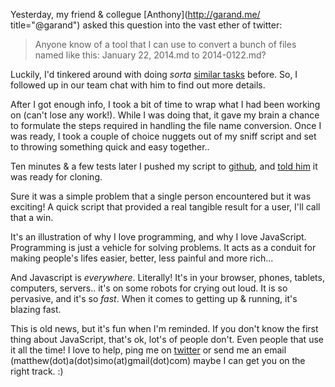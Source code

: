 <!--
{
  "title": "Quick Scripts, or why I love JavaScript",
  "tags": ["javascript", "code", "github"]
}
-->


Yesterday, my friend & collegue [Anthony](http://garand.me/ title="@garand") asked this question into the vast ether of twitter:

<!-- https://twitter.com/garand/status/459011728856977408 -->
> Anyone know of a tool that I can use to convert a bunch of files named like this: January 22, 2014.md to 2014-0122.md?

Luckily, I'd tinkered around with doing _sorta_ [similar tasks](https://github.com/matthewsimo/sniff) before. So, I followed up in our team chat with him to find out more details.

After I got enough info, I took a bit of time to wrap what I had been working on (can't lose any work!). While I was doing that, it gave my brain a chance to formulate the steps required in handling the file name conversion. Once I was ready, I took a couple of choice nuggets out of my sniff script and set to throwing something quick and easy together..

Ten minutes & a few tests later I pushed my script to [github](https://github.com/matthewsimo/file-name-conversion), and [told him](https://twitter.com/matthewsimo/status/459034623662518272) it was ready for cloning. 

Sure it was a simple problem that a single person encountered but it was exciting! A quick script that provided a real tangible result for a user, I'll call that a win.

It's an illustration of why I love programming, and why I love JavaScript. Programming is just a vehicle for solving problems. It acts as a conduit for making people's lifes easier, better, less painful and more rich...

And Javascript is _everywhere_. Literally! It's in your browser, phones, tablets, computers, servers.. it's on some robots for crying out loud. It is so pervasive, and it's so _fast_. When it comes to getting up & running, it's blazing fast. 

This is old news, but it's fun when I'm reminded. If you don't know the first thing about JavaScript, that's ok, lot's of people don't. Even people that use it all the time! I love to help, ping me on [twitter](https://twitter.com/matthewsimo) or send me an email (matthew(dot)a(dot)simo(at)gmail(dot)com) maybe I can get you on the right track. :)


